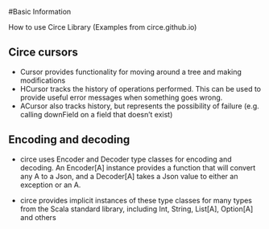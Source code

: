 #Basic Information

How to use Circe Library (Examples from circe.github.io)

## Circe cursors
- Cursor provides functionality for moving around a tree and making modifications
- HCursor tracks the history of operations performed. This can be used to provide useful error messages when something goes wrong.
- ACursor also tracks history, but represents the possibility of failure (e.g. calling downField on a field that doesn’t exist)

## Encoding and decoding
- circe uses Encoder and Decoder type classes for encoding and decoding. 
An Encoder[A] instance provides a function that will convert any A to a Json, 
and a Decoder[A] takes a Json value to either an exception or an A. 

- circe provides implicit instances of these type classes for many types from the Scala standard library, including Int, String, List[A], Option[A] and others
